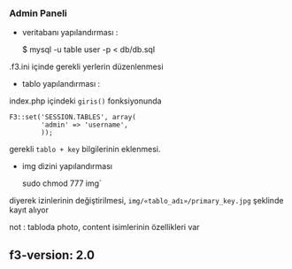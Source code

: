 ### Admin Paneli

- veritabanı yapılandırması :

    $ mysql -u table user -p  < db/db.sql

.f3.ini içinde gerekli yerlerin düzenlenmesi

- tablo yapılandırması :

index.php içindeki `giris()` fonksiyonunda

	F3::set('SESSION.TABLES', array(
			'admin' => 'username',
			));

gerekli `tablo + key` bilgilerinin eklenmesi.

- img dizini yapılandırması



	sudo chmod 777 img`

diyerek izinlerinin değiştirilmesi, `img/«tablo_adı»/primary_key.jpg` şeklinde
kayıt alıyor

not : tabloda photo, content isimlerinin özellikleri var

f3-version: 2.0
--


